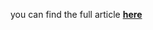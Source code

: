you can find the full article <b><a href='https://medium.com/towards-data-science/hitchhikers-guide-to-mlops-for-time-series-forecasting-with-sklearn-d5d9728095a7'>here</a></b>
